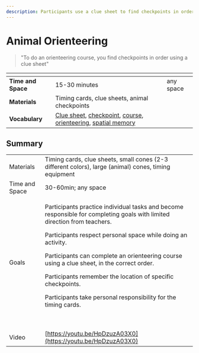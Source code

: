 ```yaml
---
description: Participants use a clue sheet to find checkpoints in order
---
```


# Animal Orienteering

> "To do an orienteering course, you find checkpoints in order using a clue sheet"

<table data-view="cards"><thead><tr><th></th><th></th><th></th></tr></thead><tbody><tr><td><strong>Time and Space</strong></td><td>15-30 minutes</td><td>any space</td></tr><tr><td><strong>Materials</strong></td><td>Timing cards, clue sheets, animal checkpoints</td><td></td></tr><tr><td><strong>Vocabulary</strong></td><td><a href="../resources/vocabulary.md#clue-sheet">Clue sheet</a>, <a href="../resources/vocabulary.md#checkpoint">checkpoint</a>, <a href="../resources/vocabulary.md#course">course</a>, <a href="../resources/vocabulary.md#orienteering">orienteering</a>, <a href="../resources/vocabulary.md#spatial-memory">spatial memory</a></td><td></td></tr></tbody></table>

## Summary

|                |                                                                                                                                                                                                                                                                                                                                                                                                                                                          |
| -------------- | -------------------------------------------------------------------------------------------------------------------------------------------------------------------------------------------------------------------------------------------------------------------------------------------------------------------------------------------------------------------------------------------------------------------------------------------------------- |
| Materials      | Timing cards, clue sheets, small cones (2-3 different colors), large (animal) cones, timing equipment                                                                                                                                                                                                                                                                                                                                                    |
| Time and Space | 30-60min; any space                                                                                                                                                                                                                                                                                                                                                                                                                                      |
| Goals          | <p>Participants practice individual tasks and become responsible for completing goals with limited direction from teachers.  </p><p>Participants respect personal space while doing an activity.</p><p>Participants can complete an orienteering course using a clue sheet, in the correct order.</p><p>Participants remember the location of specific checkpoints.</p><p>Participants take personal responsibility for the timing cards.</p><p><br></p> |
| Video          | [https://youtu.be/HpDzuzA03X0](https://youtu.be/HpDzuzA03X0)                                                                                                                                                                                                                                                                                                                                                                                             |
